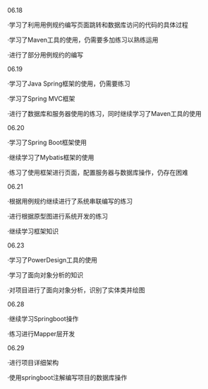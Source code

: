 06.18

·学习了利用用例规约编写页面跳转和数据库访问的代码的具体过程

·学习了Maven工具的使用，仍需要多加练习以熟练运用

·进行了部分用例规约的编写



06.19

·学习了Java Spring框架的使用，仍需要练习

·学习了Spring MVC框架

·进行了数据库和服务器使用的练习，同时继续学习了Maven工具的使用



06.20

·学习了Spring Boot框架使用

·继续学习了Mybatis框架的使用

·练习了使用框架进行页面，配置服务器与数据库操作，仍存在困难



06.21

·根据用例规约继续进行了系统串联编写的练习

·进行根据原型图进行系统开发的练习

·继续学习框架知识



06.23

·学习了PowerDesign工具的使用

·学习了面向对象分析的知识

·对项目进行了面向对象分析，识别了实体类并绘图



06.28

·继续学习Springboot操作

·练习进行Mapper层开发



06.29

·进行项目详细架构

·使用springboot注解编写项目的数据库操作
